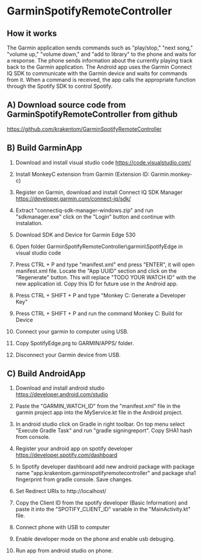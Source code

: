 # GarminSpotifyRemoteController

## How it works

The Garmin application sends commands such as "play/stop," "next song," "volume up," "volume down," and "add to library" to the phone and waits for a response. The phone sends information about the currently playing track back to the Garmin application. The Android app uses the Garmin Connect IQ SDK to communicate with the Garmin device and waits for commands from it. When a command is received, the app calls the appropriate function through the Spotify SDK to control Spotify.

## A) Download source code from GarminSpotifyRemoteController from github
https://github.com/krakentom/GarminSpotifyRemoteController

## B) Build GarminApp

1. Download and install visual studio code
https://code.visualstudio.com/

2. Install MonkeyC extension from Garmin (Extension ID: Garmin.monkey-c)

3. Register on Garmin, download and install Connect IQ SDK Manager
https://developer.garmin.com/connect-iq/sdk/

4. Extract "connectiq-sdk-manager-windows.zip" and run "sdkmanager.exe" click on the "Login" button and continue with instalation.

5. Download SDK and Device for Garmin Edge 530

6. Open folder GarminSpotifyRemoteController\garmin\SpotifyEdge in visual studio code

7. Press CTRL + P and type "manifest.xml" end press "ENTER", it will open manifest.xml file. Locate the "App UUID" section and click on the "Regenerate" button. This will replace "TODO YOUR WATCH ID" with the new application id. Copy this ID for future use in the Android app.

8. Press CTRL + SHIFT + P and type "Monkey C: Generate a Developer Key"

9. Press CTRL + SHIFT + P and run the command Monkey C: Build for Device

10. Connect your garmin to computer using USB.

11. Copy SpotifyEdge.prg to GARMIN/APPS/ folder.
    
12. Disconnect your Garmin device from USB.

## C) Build AndroidApp

1. Download and install android studio
https://developer.android.com/studio

2. Paste the "GARMIN_WATCH_ID" from the "manifest.xml" file in the garmin project app into the MyService.kt file in the Android project.

3. In android studio click on Gradle in right toolbar. On top menu select "Execute Gradle Task" and run "gradle signingreport". 
Copy SHA1 hash from console.

4. Register your android app on spotify developer
https://developer.spotify.com/dashboard

5. In Spotify developer dashboard add new android package with package name "app.krakentom.garminspotifyremotecontroller" and package sha1 fingerprint from gradle console.
Save changes.

7. Set Redirect URIs to
http://localhost/

8. Copy the Client ID from the spotify developer (Basic Information) and paste it into the "SPOTIFY_CLIENT_ID" variable in the "MainActivity.kt" file.

9. Connect phone with USB to computer

10. Enable developer mode on the phone and enable usb debuging.

11. Run app from android studio on phone.
